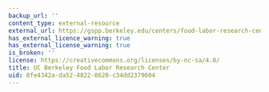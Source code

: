 ```yaml
---
backup_url: ''
content_type: external-resource
external_url: https://gspp.berkeley.edu/centers/food-labor-research-center
has_external_licence_warning: true
has_external_license_warning: true
is_broken: ''
license: https://creativecommons.org/licenses/by-nc-sa/4.0/
title: UC Berkeley Food Labor Research Center
uid: 0fe4342a-da52-4822-8620-c34dd2379604
---
```

